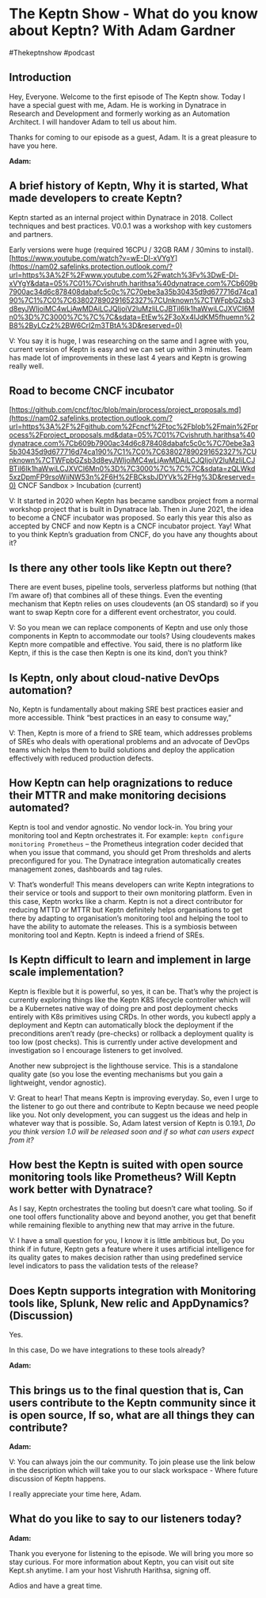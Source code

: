 # The Keptn Show - What do you know about Keptn? With Adam Gardner
#Thekeptnshow #podcast

## Introduction
Hey, Everyone. Welcome to the first episode of The Keptn show. Today I have a special guest with me, Adam. He is working in Dynatrace in Research and Development and formerly working as an Automation Architect. I will handover  Adam to tell us about him. 

Thanks for coming to our episode as a guest, Adam. It is a great pleasure to have you here. 

**Adam:**


## A brief history of Keptn, Why it is started, What made developers to create Keptn?
Keptn started as an internal project within Dynatrace in 2018. Collect techniques and best practices. V0.0.1 was a workshop with key customers and partners.

Early versions were huge (required 16CPU / 32GB RAM / 30mins to install).
 [https://www.youtube.com/watch?v=wE-Dl-xVYgY](https://nam02.safelinks.protection.outlook.com/?url=https%3A%2F%2Fwww.youtube.com%2Fwatch%3Fv%3DwE-Dl-xVYgY&data=05%7C01%7Cvishruth.harithsa%40dynatrace.com%7Cb609b7900ac34d6c878408dabafc5c0c%7C70ebe3a35b30435d9d677716d74ca190%7C1%7C0%7C638027890291652327%7CUnknown%7CTWFpbGZsb3d8eyJWIjoiMC4wLjAwMDAiLCJQIjoiV2luMzIiLCJBTiI6Ik1haWwiLCJXVCI6Mn0%3D%7C3000%7C%7C%7C&sdata=EtEw%2F3oXx4IJdKM5fhuemn%2B8%2ByLCz2%2BW6CrI2m3TBtA%3D&reserved=0) 

V: You say it is huge, I was researching on the same and I agree with you, current version of Keptn is easy and we can set up within 3 minutes. Team has made lot of  improvements in these last 4 years and Keptn is growing really well.

## Road to become CNCF incubator
 [https://github.com/cncf/toc/blob/main/process/project_proposals.md](https://nam02.safelinks.protection.outlook.com/?url=https%3A%2F%2Fgithub.com%2Fcncf%2Ftoc%2Fblob%2Fmain%2Fprocess%2Fproject_proposals.md&data=05%7C01%7Cvishruth.harithsa%40dynatrace.com%7Cb609b7900ac34d6c878408dabafc5c0c%7C70ebe3a35b30435d9d677716d74ca190%7C1%7C0%7C638027890291652327%7CUnknown%7CTWFpbGZsb3d8eyJWIjoiMC4wLjAwMDAiLCJQIjoiV2luMzIiLCJBTiI6Ik1haWwiLCJXVCI6Mn0%3D%7C3000%7C%7C%7C&sdata=zQLWkd5xzDpmFP9rsoWiiNW53n%2F6H%2FBCksbJDYVk%2FHg%3D&reserved=0) 
CNCF Sandbox > Incubation (current)

V: It started in 2020 when Keptn has became sandbox project from a normal workshop project that is built in Dynatrace lab. Then in June 2021,  the idea to become a CNCF incubator was proposed. So early this year this also as accepted by CNCF and now Keptn is a CNCF incubator project. Yay! What to you think Keptn’s graduation from CNCF, do you have any thoughts about it? 

## Is there any other tools like Keptn out there?
There are event buses, pipeline tools, serverless platforms but nothing (that I’m aware of) that combines all of these things.
Even the eventing mechanism that Keptn relies on uses cloudevents (an OS standard) so if you want to swap Keptn core for a different event orchestrator, you could.

V: So you mean we can replace components of Keptn and use only those components in Keptn to accommodate our tools? Using cloudevents makes Keptn more compatible and effective. You said, there is no platform like Keptn, if this is the case then Keptn is one its kind, don’t you think?

## Is Keptn, only about cloud-native DevOps automation?
No, Keptn is fundamentally about making SRE best practices easier and more accessible. Think “best practices in an easy to consume way,”

V: Then, Keptn is more of a friend to SRE team, which addresses problems of SREs who deals with operational problems and an advocate of DevOps teams which helps them to build solutions and deploy the application effectively with reduced production defects.

## How Keptn can help oragnizations to reduce their MTTR and make monitoring decisions automated?
Keptn is tool and vendor agnostic. No vendor lock-in. You bring your monitoring tool and Keptn orchestrates it.
For example: ```keptn configure monitoring Prometheus``` – the Prometheus integration coder decided that when you issue that command, you should get Prom thresholds and alerts preconfigured for you.
The Dynatrace integration automatically creates management zones, dashboards and tag rules.

V: That’s wonderful! This means developers can write Keptn integrations to their service or tools and support to their own monitoring platform. Even in this case, Keptn works like a charm. Keptn is not a direct contributor for reducing MTTD or MTTR but Keptn definitely helps organisations to get there by adapting to organisation’s monitoring tool and helping the tool to have the ability to automate the releases. This is a symbiosis between monitoring tool and Keptn. Keptn is indeed a friend of SREs. 

## Is Keptn difficult to learn and implement in large scale implementation?
Keptn is flexible but it is powerful, so yes, it can be. That’s why the project is currently exploring things like the Keptn K8S lifecycle controller which will be a Kubernetes native way of doing pre and post deployment checks entirely with K8s primitives using CRDs. In other words, you kubectl apply a deployment and Keptn can automatically block the deployment if the preconditions aren’t ready (pre-checks) or rollback a deployment quality is too low (post checks). This is currently under active development and investigation so I encourage listeners to get involved.

Another new subproject is the lighthouse service. This is a standalone quality gate (so you lose the eventing mechanisms but you gain a lightweight, vendor agnostic).

V: Great to hear! That means Keptn is improving everyday. So, even I urge to the listener to go out there and contribute to Keptn because we need people like you. Not only development, you can suggest us the ideas and help in whatever way that is possible. So, Adam latest version of Keptn is 0.19.1,  *Do you think version 1.0 will be released soon and if so what can users expect from it?*  

## How best the Keptn is suited with open source monitoring tools like Prometheus? Will Keptn work better with Dynatrace?

As I say, Keptn orchestrates the tooling but doesn’t care what tooling. So if one tool offers functionality above and beyond another, you get that benefit while remaining flexible to anything new that may arrive in the future.

V: I have a small question for you, I know it is little ambitious but, Do you think if in future, Keptn gets a feature where it uses artificial intelligence for its quality gates to makes decision rather than using predefined service level indicators to pass the validation tests of the release? 

## Does Keptn supports integration with Monitoring tools like, Splunk, New relic and AppDynamics? (Discussion)
Yes. 

In this case,  Do we have integrations to these tools already? 

**Adam:**

## This brings us to the final question that is, Can users contribute to the Keptn community since it is open source, If so, what are all things they can contribute?
**Adam:** 


V: You can always join the our community. To join please use the link below in the description which will take you to our slack workspace - Where future discussion of Keptn happens. 

 I really appreciate your time here, Adam. 

## What do you like to say to our listeners today? 
**Adam:** 

Thank you everyone for listening to the episode. We will bring you more so stay curious. For more information about Keptn, you can visit out site Kept.sh anytime. I am your host Vishruth Harithsa, signing off.

Adios and have a great time. 
